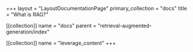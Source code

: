 +++
layout = "LayoutDocumentationPage"
primary_collection = "docs"
title = "What is RAG?"

[[collection]]
name = "docs"
parent = "retrieval-augmented-generation/index"

[[collection]]
name = "leverage_content"
+++

